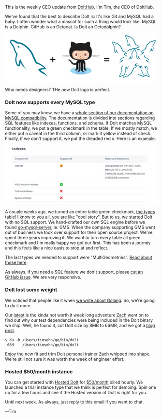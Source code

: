 This is the weekly CEO update from [DoltHub](https://www.dolthub.com/). I'm Tim, the CEO of DoltHub. 

We've found that the best to describe Dolt is: It's like Git and MySQL had a baby. I often wonder what a mascot for such a thing would look like. MySQL is a Dolphin. GitHub is an Octocat. Is Dolt an Octodolphin?

[![Octodolphin](../images/octodolphin.png)](https://www.doltdb.com)

Who needs designers? THe new Dolt logo is perfect.

### Dolt now supports every MySQL type

Some of you may know, we have a [whole section of our documentation on MySQL compatibility](https://docs.dolthub.com/sql-reference/sql-support). The documentation is divided into sections regarding SQL features like indexes, functions, and schema. If Dolt matches MySQL functionality, we put a green checkmark in the table. If we mostly match, we either put a caveat in the third column, or mark it yellow instead of check. Finally, if we don't support it, we put the dreaded red x. Here is an example.

[![Table example](../images/sql-support-docs.png)](https://docs.dolthub.com/sql-reference/sql-support/data-description)

A couple weeks ago, we turned an entire table green checkmark, [the types table](https://docs.dolthub.com/sql-reference/sql-support/data-description#data-types)! I know to you all, you are like "cool story". But to us, we started Dolt with no SQL support. We hand-crafted our own SQL engine before we found [go-mysql-server](https://github.com/dolthub/go-mysql-server), ie. GMS. When the company supporting GMS went out of business we took over support for their open source project. We've spent three years improving it.  We want to turn every table all green checkmark and I'm really happy we got our first. This has been a journey and this feels like a nice oasis to stop at and reflect.

The last types we needed to support were "MultiGeometries". [Read about those here](https://www.dolthub.com/blog/2022-11-09-dolt-supports-every-type/).

As always, if you need a SQL feature we don't support, please [cut an GitHub issue](https://github.com/dolthub/dolt/issues). We are very responsive.

### Dolt lost some weight

We noticed that people like it when [we write about Golang](https://www.dolthub.com/blog/?q=golang). So, we're going to do it more. 

Our [latest](https://www.dolthub.com/blog/2022-11-07-pruning-test-dependencies-from-golang-binaries/) is the kinda not worth it week long adventure [Zach](https://www.dolthub.com/team#zach) went on to find out why our test dependencies were being included in the Dolt binary we ship. Well, he found it, cut Dolt size by 8MB to 66MB, and we got a [blog post](https://www.dolthub.com/blog/2022-11-07-pruning-test-dependencies-from-golang-binaries/).

```
$ du -h /Users/timsehn/go/bin/dolt
 66M	/Users/timsehn/go/bin/dolt
 ```

Enjoy the new fit and trim Dolt personal trainer Zach whipped into shape. We're still not sure it was worth the week of engineer effort.

### Hosted $50/month instance

You can get started with [Hosted Dolt](https://hosted.doltdb.com/) for [$50/month](https://www.dolthub.com/blog/2022-10-24-hosted-trial-instances/) billed hourly. We launched a trial instance type that we think is perfect for demoing. Spin one up for a few hours and see if the Hosted version of Dolt is right for you.

Until next week. As always, just reply to this email if you want to chat.

--Tim
